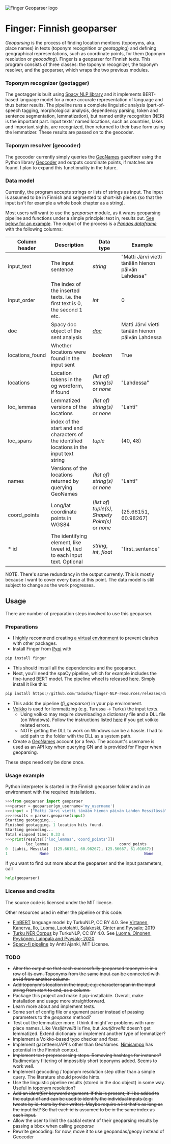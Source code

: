 ![Finger Geoparser logo](https://github.com/Tadusko/fi-geoparser/blob/master/FINGER_logo_transparent.png?raw=true "Finger logo")
# Finger: Finnish geoparser
_Geoparsing_ is the process of finding location mentions (toponyms, aka. place names) in texts (toponym recognition or _geotagging_) and defining geographical representations, such as coordinate points, for them (toponym resolution or _geocoding_). Finger is a geoparser for Finnish texts. This program consists of three classes: the toponym recognizer, the toponym resolver, and the geoparser, which wraps the two previous modules.

### Toponym recognizer (geotagger)
The geotagger is built using [Spacy NLP library](https://spacy.io/) and it implements BERT-based language model for a more accurate representation of language and thus better results. The pipeline runs a complete linguistic analysis (part-of-speech tagging, morphological analysis, dependency parsing, token and sentence segmentation, lemmatization), but named entity recognition (NER) is the important part. Input texts' named locations, such as countries, lakes and important sights, are recognized, then returned to their base form using the lemmatizer. These results are passed on to the geocoder.

### Toponym resolver (geocoder)
The geocoder currently simply queries the [GeoNames](https://www.geonames.org/) gazetteer using the Python library [Geocoder](https://geocoder.readthedocs.io/) and outputs coordinate points, if matches are found. I plan to expand this functionality in the future.

### Data model
Currently, the program accepts strings or lists of strings as input. The input is assumed to be in Finnish and segmented to short-ish pieces (so that the input isn't for example a whole book chapter as a string). 

Most users will want to use the _geoparser_ module, as it wraps geoparsing pipeline and functions under a simple principle: text in, results out. [See below for an example](#usage-example). The output of the process is a [_Pandas dataframe_](https://pandas.pydata.org/pandas-docs/stable/reference/api/pandas.DataFrame.html) with the following columns:

| Column header | Description | Data type | Example |
| --- | --- | --- | --- |
| input_text | The input sentence | *string* | "Matti Järvi vietti tänään hienon päivän Lahdessa" |
| input_order | The index of the inserted texts. i.e. the first text is 0, the second 1 etc. | *int* | 0 |
| doc | Spacy doc object of the sent analysis | [*doc*](https://spacy.io/api/doc) | Matti Järvi vietti tänään hienon päivän Lahdessa |
| locations_found | Whether locations were found in the input sent | *boolean* | True |
| locations | Location tokens in the og wordform, if found | *(list of) string(s)* or *none* | "Lahdessa" |
| loc_lemmas | Lemmatized versions of the locations | *(list of) string(s)* or *none* | "Lahti" |
| loc_spans | index of the start and end characters of the identified locations in the input text string | *tuple* | (40, 48) |
| names | Versions of the locations returned by querying GeoNames | *(list of) string(s)* or *none* | "Lahti" |
| coord_points | Long/lat coordinate points in WGS84 | (*list of*) *tuple(s)*, *Shapely Point(s)* or *none* | (25.66151, 60.98267) |
| * id |The identifying element, like tweet id, tied to each input text. Optional | *string*, *int*, *float* | "first_sentence" |


NOTE. There's some redundancy in the output currently. This is mostly because I want to cover every base at this point. The data model is still subject to change as the work progresses.

## Usage
There are number of preparation steps involved to use this geoparser.
### Preparations
 - I highly recommend creating [a virtual environment](https://docs.python.org/3/tutorial/venv.html) to prevent clashes with other packages.
 - Install Finger from [Pypi](https://pypi.org/) with 
 ```python
 pip install finger
 ```
 - This should install all the dependencies and the geoparser.
 - Next, you'll need the spaCy pipeline, which for example includes the fine-tuned BERT model. The pipeline wheel is released [here](https://github.com/Tadusko/finger-NLP-resources/releases/tag/v0.1.0). Simply install it like this:
  ```python
 pip install https://github.com/Tadusko/finger-NLP-resources/releases/download/v0.1.0/fi_geoparser-0.1.0-py3-none-any.whl
 ```
 - This adds the pipeline (*fi_geoparser*) in your pip environment.
 - [Voikko](https://voikko.puimula.org/) is used for lemmatizing (e.g. Turussa -> Turku) the input texts.
   - Using voikko may require downloading a dictionary file and a DLL file (on Windows). Follow the instructions listed [here](https://voikko.puimula.org/python.html) if you get voikko related errors.
   - NOTE getting the DLL to work on Windows can be a hassle. I had to add path to the folder with the DLL as a system path.
 - Create a [GeoNames](https://www.geonames.org/) account (or a few). The account's username is used as an API key when querying GN and is provided for Finger when geoparsing.

These steps need only be done once.
### Usage example
Python interpreter is started in the Finnish geoparser folder and in an environment with the required installations.

```python
>>>from geoparser import geoparser
>>>parser = geoparser(gn_username='my_username')
>>>input = ["Matti Järvi vietti tänään hienon päivän Lahden Messilässä", "Olympialaisten avajaiset tekstitettiin suomen kielelle"]
>>>results = parser.geoparse(input)
Starting geotagging...
Finished geotagging. 1 location hits found.
Starting geocoding...
Total elapsed time: 0.33 s
>>>print(results[['loc_lemmas','coord_points']])
         loc_lemmas                               coord_points
0  [Lahti, Messilä]  [(25.66151, 60.98267), (25.56667, 61.01667)]
1              None                                          None
```
If you want to find out more about the geoparser and the input parameters, call
```python
help(geoparser)
```

### License and credits
The source code is licensed under the MIT license.


Other resources used in either the pipeline or this code:
 - [FinBERT](https://turkunlp.org/finnish_nlp.html#finbert) language model by TurkuNLP, CC BY 4.0. See [Virtanen, Kanerva, Ilo, Luoma, Luotolahti, Salakoski, Ginter and Pyysalo; 2019](https://arxiv.org/pdf/1912.07076.pdf)
 - [Turku NER Corpus](https://github.com/TurkuNLP/turku-ner-corpus) by TurkuNLP, CC BY 4.0. See [Luoma, Oinonen, Pyykönen, Laippala and Pyysalo; 2020](https://www.aclweb.org/anthology/2020.lrec-1.567.pdf)
 - [Spacy-fi pipeline](https://github.com/aajanki/spacy-fi) by Antti Ajanki, MIT License.

### TODO
 - ~~Alter the output so that each successfully geoparsed toponym is in a row of its own. Toponyms from the same input can be connected with an id from another column.~~
 - ~~Add toponym's location in the input, e.g. character span in the input string from start to end, as a column.~~
 - Package this project and make it pip-installable. Overall, make installation and usage more straightforward.
 - Learn more about and implement tests.
 - Some sort of config file or argument parser instead of passing parameters to the _geoparse_ method?
 - Test out the lemmatizer more. I think it might've problems with rarer place names. Like _Vesijärvellä_ is fine, but _Joutjärvellä_ doesn't get lemmatized. Extend dictionary or implement another type of lemmatizer?
 - Implement a Voikko-based typo checker and fixer.
 - Implement gazetteers/API's other than GeoNames. [Nimisampo](https://nimisampo.fi/fi/app) has potential in the Finnish context.
 - ~~Implement text-preprocessing steps. Removing hashtags for instance?~~ Rudimentary filtering of impossibly short toponyms added. Seems to work well.
 - Implement geocoding / toponym resolution step other than a simple query. The literature should provide hints.
 - Use the linguistic pipeline results (stored in the doc object) in some way. Useful in toponym resolution?
 - ~~Add an _identifier_ keyword argument. If this is present, it'll be added to the output df and can be used to identify the individual inputs (e.g. tweets by id, texts by their writer). Maybe require a list that's as long as the input list? So that each id is assumed to be in the same index as each input.~~
 - Allow the user to limit the spatial extent of their geoparsing results by passing a bbox when calling _geoparse_
 - Rewrite geocoding: for now, move it to use geopandas/geopy instead of Geocoder
